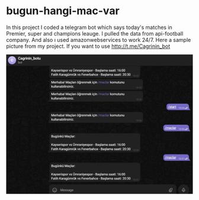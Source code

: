 # bugun-hangi-mac-var
In this project I coded a telegram bot which says today's matches in Premier, super and champions leauge. I pulled the data from api-football company. And also ı used amazonwebservices  to work 24/7.
Here a sample picture from my project. If you want to use http://t.me/Cagrinin_bot

<img src="https://github.com/Cagritrkmen/bugun-hangi-ma--var/blob/master/images/1.jpg" alt="Image not found!" >
